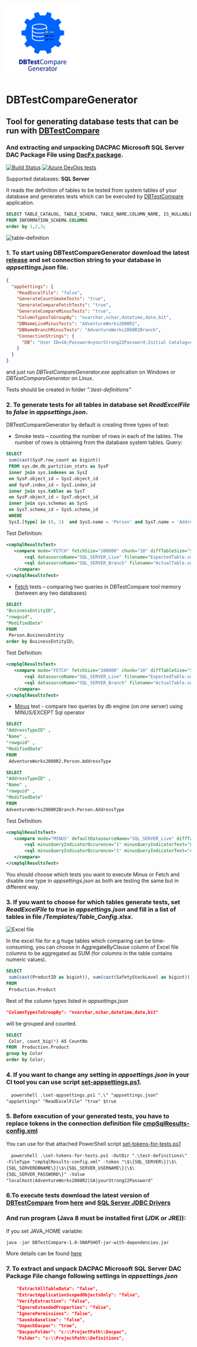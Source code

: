 <img src="DBTestCompareGenerator/images/DBTestCompareGenerator_logo.png" alt="DBTestCompareGenerator_logo" width="200">

# DBTestCompareGenerator

## Tool for generating database tests that can be run with **[DBTestCompare](https://github.com/ObjectivityLtd/DBTestCompare)**
### And extracting and unpacking DACPAC **Microsoft SQL Server DAC Package File** using [DacFx package](https://github.com/microsoft/DacFx).

[![Build Status](https://dev.azure.com/DBTestCompare/Build/_apis/build/status/ObjectivityLtd.DBTestCompareGenerator)](https://dev.azure.com/DBTestCompare/Build/_build/latest?definitionId=2&_a=summary)
[![Azure DevOps tests](https://img.shields.io/azure-devops/tests/DBTestCompare/Build/2?compact_message)](https://dev.azure.com/DBTestCompare/Build/_build?definitionId=2&_a=summary)

Supported databases: **SQL Server**

It reads the definition of tables to be tested from system tables of your database and generates tests which can be executed by [DBTestCompare](https://github.com/ObjectivityLtd/DBTestCompare/wiki/Getting-started) application. 

```sql
SELECT TABLE_CATALOG, TABLE_SCHEMA, TABLE_NAME,COLUMN_NAME, IS_NULLABLE, DATA_TYPE 
FROM INFORMATION_SCHEMA.COLUMNS  
order by 1,2,3;
```
![table-definition](https://github.com/ObjectivityLtd/DBTestCompareGenerator/blob/master/DBTestCompareGenerator/images/table-definition.png)

### 1. To start using **DBTestCompareGenerator** download the latest [release](https://github.com/ObjectivityLtd/DBTestCompareGenerator/releases) and set connection string to your database in *appsettings.json* file.

```json
{
  "appSettings": {
    "ReadExcelFile": "false",
    "GenerateCountSmokeTests": "true",
    "GenerateCompareFetchTests": "true",
    "GenerateCompareMinusTests": "true",
    "ColumnTypesToGroupBy": "nvarchar,nchar,datetime,date,bit",
    "DBNameLiveMinusTests": "AdventureWorks2008R2",
    "DBNameBranchMinusTests": "AdventureWorks2008R2Branch",
    "ConnectionStrings": {
      "DB": "User ID=SA;Password=yourStrong22Password;Initial Catalog=AdventureWorks2008R2;Data Source=localhost;"
    }
  }
}
```
and just run *DBTestCompareGenerator.exe* application on Windows or *DBTestCompareGenerator* on Linux.

Tests should be created in folder *".\test-definitions\"*

### 2. To generate tests for **all tables** in database set *ReadExcelFile* to *false* in *appsettings.json*.

DBTestCompareGenerator by default is creating three types of test:
-	Smoke tests – counting the number of rows in each of the tables. The number of rows is obtaining from the database system tables. 
Query:
```sql
SELECT 
 sum(cast(SysP.row_count as bigint)) 
 FROM sys.dm_db_partition_stats as SysP 
 inner join sys.indexes as SysI 
 on SysP.object_id = SysI.object_id 
 and SysP.index_id = SysI.index_id 
 inner join sys.tables as SysT 
 on SysP.object_id = SysT.object_id 
 inner join sys.schemas as SysS 
 on SysT.schema_id = SysS.schema_id 
 WHERE 
 SysI.[type] in (0, 1)  and SysS.name = 'Person' and SysT.name = 'Address'; 
 ```
 Test Definition:
 ```xml
 <cmpSqlResultsTest>
    <compare mode="FETCH" fetchSize="100000" chunk="10" diffTableSize="5" fileOutputOn="false" delta="0.00001">
        <sql datasourceName="SQL_SERVER_Live" filename="ExpectedTable.sql" />
        <sql datasourceName="SQL_SERVER_Branch" filename="ActualTable.sql" />
    </compare>
</cmpSqlResultsTest>
 ``` 
-	[Fetch](https://github.com/ObjectivityLtd/DBTestCompare/wiki/Fetch) tests – comparing two queries in DBTestCompare tool memory (between any two databases)
```sql
SELECT 
"BusinessEntityID", 
"rowguid", 
"ModifiedDate" 
FROM 
 Person.BusinessEntity 
order by BusinessEntityID; 
 ```
 Test Definition:
 ```xml
 <cmpSqlResultsTest>
    <compare mode="FETCH" fetchSize="100000" chunk="10" diffTableSize="5" fileOutputOn="false" delta="0.00001">
        <sql datasourceName="SQL_SERVER_Live" filename="ExpectedTable.sql" />
        <sql datasourceName="SQL_SERVER_Branch" filename="ActualTable.sql" />
    </compare>
</cmpSqlResultsTest>
 ``` 
-	[Minus](https://github.com/ObjectivityLtd/DBTestCompare/wiki/Minus) test - compare two queries by db engine (on one server) using MINUS/EXCEPT Sql operator
```sql
SELECT 
"AddressTypeID" , 
"Name" , 
"rowguid" , 
"ModifiedDate" 
FROM 
 AdventureWorks2008R2.Person.AddressType 
 ```
 ```sql
SELECT 
"AddressTypeID" , 
"Name" , 
"rowguid" , 
"ModifiedDate" 
FROM 
 AdventureWorks2008R2Branch.Person.AddressType 
 ```
 Test Definition:
 ```xml
<cmpSqlResultsTest>
    <compare mode="MINUS" defaultDatasourceName="SQL_SERVER_Live" diffTableSize="50" fileOutputOn="false" minusQueryIndicatorOn="true">
        <sql minusQueryIndicatorOccurence="1" minusQueryIndicatorText="Expected" filename="ExpectedTable.sql" />
        <sql minusQueryIndicatorOccurence="1" minusQueryIndicatorText="Actual" filename="ActualTable.sql" />
    </compare>
</cmpSqlResultsTest>
 ``` 
 
You should choose which tests you want to execute Minus or Fetch and disable one type in *appsettings.json*  as both are testing the same but in different way.
 
### 3. If you want to choose for which tables generate tests, set *ReadExcelFile* to *true* in *appsettings.json* and fill in a list of tables in file */Templates/Table_Config.xlsx*.

![Excel file](https://github.com/ObjectivityLtd/DBTestCompareGenerator/blob/master/DBTestCompareGenerator/images/Excel.png)

In the excel file for e.g huge tables which comparing can be time-consuming, you can choose in AggregateByClause column of Excel file columns to be aggregated as SUM (for columns in the table contains numeric values). 

```sql
SELECT 
 sum(cast(ProductID as bigint)), sum(cast(SafetyStockLevel as bigint)), sum(cast(ReorderPoint as bigint)), sum(cast(StandardCost as money)), sum(cast(ListPrice as money)), sum(cast(Weight as decimal)), sum(cast(DaysToManufacture as bigint)), sum(cast(ProductSubcategoryID as bigint)), sum(cast(ProductModelID as bigint))
FROM 
 Production.Product
```
Rest of the column types listed in *appsettings.json* 
```json
"ColumnTypesToGroupBy": "nvarchar,nchar,datetime,date,bit"
```
will be grouped and counted.
```sql
SELECT 
 Color, count_big(*) AS CountNo 
FROM  Production.Product
group by Color
order by Color;
```

### 4. If you want to change any setting in *appsettings.json* in your CI tool you can use script [set-appsettings.ps1](https://github.com/ObjectivityLtd/DBTestCompareGenerator/blob/master/DBTestCompareGenerator/set-appsettings.ps1).

 ```powershell
 .\set-appsettings.ps1 ".\" "appsettings.json" "appSettings" "ReadExcelFile" "true" $true
 ```

### 5. Before execution of your generated tests, you have to replace tokens in the connection definition file [cmpSqlResults-config.xml](https://github.com/ObjectivityLtd/DBTestCompareGenerator/blob/master/DBTestCompareGenerator/Templates/cmpSqlResults-config.xml)

You can use for that attached PowerShell script [set-tokens-for-tests.ps1](https://github.com/ObjectivityLtd/DBTestCompareGenerator/blob/master/DBTestCompareGenerator/set-tokens-for-tests.ps1)

 ```powershell
.\set-tokens-for-tests.ps1 -OutDir ".\test-definitions\" -FileType "cmpSqlResults-config.xml" -token "\$\{SQL_SERVER\}|\$\{SQL_SERVERDBNAME\}|\$\{SQL_SERVER_USERNAME\}|\$\{SQL_SERVER_PASSWORD\}" -Value "localhost|AdventureWorks2008R2|SA|yourStrong22Password"
 ```
 
### 6.To execute tests download the latest version of [DBTestCompare](https://github.com/ObjectivityLtd/DBTestCompare) from [here](https://github.com/ObjectivityLtd/DBTestCompare/releases) and [SQL Server JDBC Drivers](https://github.com/ObjectivityLtd/DBTestCompare/wiki/Deploying-licensed-jdbc-drivers-(not-open-source)) 

### And run program (Java 8 must be installed first (JDK or JRE)):
If you set JAVA_HOME variable:
```
java -jar DBTestCompare-1.0-SNAPSHOT-jar-with-dependencies.jar
```
More details can be found [here](https://github.com/ObjectivityLtd/DBTestCompare/wiki/Getting-started)

### 7. To extract and unpack DACPAC **Microsoft SQL Server DAC Package File** change following settings in *appsettings.json* 

```json
    "ExtractAllTableData": "false",
    "ExtractApplicationScopedObjectsOnly": "false",
    "VerifyExtraction": "false",
    "IgnoreExtendedProperties": "false",
    "IgnorePermissions": "false",
    "SaveAsBaseline": "false",
    "UnpackDacpac": "true",
    "DacpacFolder": "c:\\ProjectPath\\Dacpac",
    "Folder": "c:\\ProjectPath\\Definitions",
```
